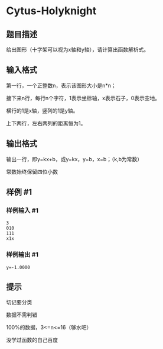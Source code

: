 # Cytus-Holyknight

## 题目描述

给出图形（十字架可以视为x轴和y轴），请计算出函数解析式。


## 输入格式

第一行，一个正整数n，表示该图形大小是n\*n；

接下来n行，每行n个字符，1表示坐标轴，x表示石子，0表示空地。

横行的1是x轴，竖列的1是y轴。

上下两行，左右两列的距离恒为1。


## 输出格式

输出一行，即y=kx+b，或y=kx，y=b，x=b；（k,b为常数）

常数始终保留四位小数


## 样例 #1

### 样例输入 #1
```
3
010
111
x1x
```

### 样例输出 #1

```
y=-1.0000
```

## 提示

切记要分类

数据不需判错

100%的数据，3<=n<=16（够水吧）

没学过函数的自己百度

